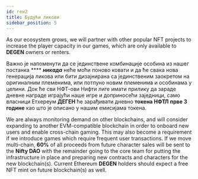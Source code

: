 ```yaml
---
id: ген2
title: Будући ликови
sidebar_position: 5
---
```


As our ecosystem grows, we will partner with other popular NFT projects to increase the player capacity in our games, which are only available to **DEGEN** owners or renters.

Важно је напоменути да се јединствене комбинације особина из нашег постанка **** **_никада_** неће моћи поново ковати и да ће свака нова генерација ликова или бити дизајнирана са јединственим заокретом на оригиналним племенима, или потпуно новим племенима и особинама у целини. Док ће сви НФТ-ови Нифти лиге имати прилику да зараде дневне награде играјући наше игре и доприносећи заједници, само власници Етхереум **ДЕГЕН** ће зарађивати дневно **токена НФТЛ** **прве 3 године** као што је описано у нашим емисијама токена.

We are always monitoring demand on other blockchains, and will consider expanding to another EVM-compatible blockchain in order to onboard new users and enable cross-chain gaming. This may also become a requirement if we introduce games which require frequent user transactions. If we move multi-chain, **60%** of all proceeds from future character sales will be sent to the **Nifty DAO** with the remainder going to the core team for putting the infrastructure in place and preparing new contracts and characters for the new blockchain(s). Current Ethereum **DEGEN** holders should expect a free NFT mint on future blockchain(s) as well.
